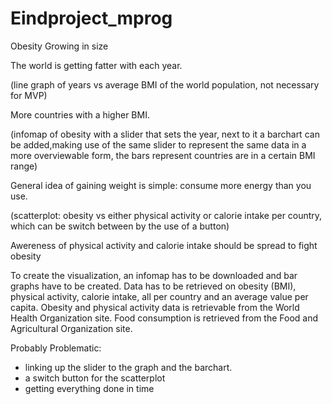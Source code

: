 # Eindproject_mprog

Obesity
Growing in size



The world is getting fatter with each year.

(line graph of years vs average BMI of the world population, not necessary for MVP)

More countries with a higher BMI.


(infomap of obesity with a slider that sets the year, next to it a barchart can be added,making use of the same slider to represent the same data in a more overviewable form, the bars represent countries are in a certain BMI range)


General idea of gaining weight is simple: consume more energy than you use.

(scatterplot: obesity vs either physical activity or calorie intake per country, which can be switch between by the use of a button)

Awereness of physical activity and calorie intake should be spread to fight obesity



To create the visualization, an infomap has to be downloaded and bar graphs have to be created. Data has to be retrieved on obesity (BMI), physical activity, calorie intake, all per country and an average value per capita. 
Obesity and physical activity data is retrievable from the World Health Organization site.
Food consumption is retrieved from the Food and Agricultural Organization site.

Probably Problematic: 
- linking up the slider to the graph and the barchart. 
- a switch button for the scatterplot
- getting everything done in time
